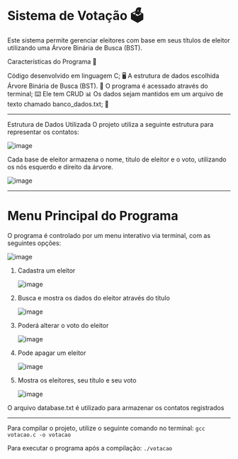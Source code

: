 # Sistema de Votação 🗳️

Este sistema permite gerenciar eleitores com base em seus títulos de eleitor utilizando uma Árvore Binária de Busca (BST).

Características do Programa 🦾

Código desenvolvido em linguagem C; 🖥️
A estrutura de dados escolhida Árvore Binária de Busca (BST). 🔗
O programa é acessado através do terminal; ⌨️
Ele tem CRUD 📊
Os dados sejam mantidos em um arquivo de texto chamado banco_dados.txt; 💾

  ---
  
  Estrutura de Dados Utilizada
O projeto utiliza a seguinte estrutura para representar os contatos:

![image](https://github.com/user-attachments/assets/5a982729-47f3-45a4-84ea-2786e62428b4)

Cada base de eleitor armazena o nome, titulo de eleitor e o voto, utilizando os nós esquerdo e direito da árvore.

![image](https://github.com/user-attachments/assets/00e48dc2-ca6a-4dbb-8ee9-40dd35c4de14)


---
# Menu Principal do Programa
O programa é controlado por um menu interativo via terminal, com as seguintes opções:

![image](https://github.com/user-attachments/assets/163f3e7e-d62e-4ae3-b3d8-676f2af50939)

1. Cadastra um eleitor
   
   ![image](https://github.com/user-attachments/assets/2b6b20c6-bb20-4994-96f6-2074c3a90533)
   
2. Busca e mostra os dados do eleitor através do título
   
   ![image](https://github.com/user-attachments/assets/dee8f442-45c1-460c-991c-93982abcf958)
   
3. Poderá alterar o voto do eleitor
   
   ![image](https://github.com/user-attachments/assets/fee89c1f-3122-431b-a05f-e6e565c4886f)
   
4. Pode apagar um eleitor
   
   ![image](https://github.com/user-attachments/assets/f8ed9a98-a920-4c8f-8126-921766b66965)
   
5. Mostra os eleitores, seu título e seu voto
    
   ![image](https://github.com/user-attachments/assets/ed859961-17ee-4576-abf6-c1990f686acc)
   

O arquivo database.txt é utilizado para armazenar os contatos registrados

---

Para compilar o projeto, utilize o seguinte comando no terminal:
`gcc votacao.c -o votacao`

Para executar o programa após a compilação:
`./votacao`





